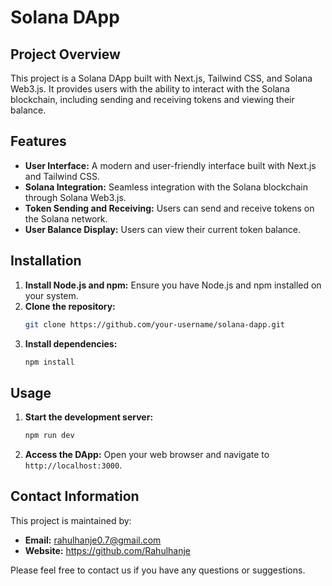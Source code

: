 # Solana DApp

## Project Overview

This project is a Solana DApp built with Next.js, Tailwind CSS, and Solana Web3.js. It provides users with the ability to interact with the Solana blockchain, including sending and receiving tokens and viewing their balance.

## Features

* **User Interface:** A modern and user-friendly interface built with Next.js and Tailwind CSS.
* **Solana Integration:** Seamless integration with the Solana blockchain through Solana Web3.js.
* **Token Sending and Receiving:** Users can send and receive tokens on the Solana network.
* **User Balance Display:** Users can view their current token balance.

## Installation

1. **Install Node.js and npm:** Ensure you have Node.js and npm installed on your system.
2. **Clone the repository:**
   ```bash
   git clone https://github.com/your-username/solana-dapp.git
   ```
3. **Install dependencies:**
   ```bash
   npm install
   ```

## Usage

1. **Start the development server:**
   ```bash
   npm run dev
   ```
2. **Access the DApp:** Open your web browser and navigate to `http://localhost:3000`.

## Contact Information

This project is maintained by:

* **Email:**  rahulhanje0.7@gmail.com
* **Website:** https://github.com/Rahulhanje

Please feel free to contact us if you have any questions or suggestions. 
